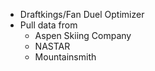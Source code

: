 * Draftkings/Fan Duel Optimizer
* Pull data from
    * Aspen Skiing Company
    * NASTAR
    * Mountainsmith
